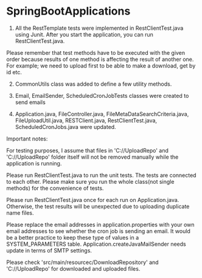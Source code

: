 # SpringBootApplications

1) All the RestTemplate tests were implemented in RestClientTest.java using Junit.
After you start the application, you can run RestClientTest.java.

Please remember that test methods have to be executed with the given order because results of one method is affecting the result of another one.
For example; we need to upload first to be able to make a download, get by id etc.

2) CommonUtils class was added to define a few utility methods.

3) Email, EmailSender, ScheduledCronJobTests classes were created to send emails

4) Application.java, FileController.java, FileMetaDataSearchCriteria.java, FileUploadUtil.java, RESTClient.java, RestClientTest.java,
ScheduledCronJobs.java were updated.


Important notes:

For testing purposes, I assume that files in 'C://UploadRepo' and 'C://UploadRepo' folder itself will not be removed manually while the application is running.

Please run RestClientTest.java to run the unit tests. The tests are connected to each other. Please make sure you run the whole class(not single methods) for the convenience of tests.

Please run RestClientTest.java once for each run on Application.java. Otherwise, the test results will be unexpected due to uploading duplicate name files.

Please replace the email addresses in application.properties with your own email addresses to see whether the cron job is sending an email. It would be a better practice to keep these type of values in a SYSTEM_PARAMETERS table.
Application.createJavaMailSender needs update in terms of SMTP settings.

Please check 'src/main/resourcec/DownloadRepository' and 'C://UploadRepo' for downloaded and uploaded files.
